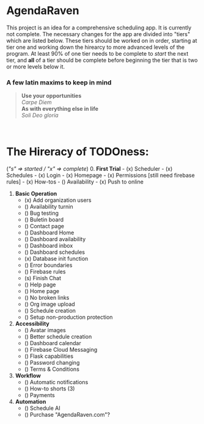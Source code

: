 # AgendaRaven

This project is an idea for a comprehensive scheduling app. 
It is currently not complete. The necessary changes for the
app are divided into "tiers" which are listed below. These
tiers should be worked on in order, starting at tier one and
working down the hirearcy to more advanced levels of the
program. At least 90% of one tier needs to be complete to 
*start* the next tier, and **all** of a tier should be complete
before beginning the tier that is two or more levels below it.
<br>
### **A few latin maxims to keep in mind**
> **Use your opportunities** \
> *Carpe Diem* \
> **As with everything else in life** \
> *Soli Deo gloria* 

<br>

# The Hireracy of TODOness: 

(*"s" => started / "x" => complete*)
0. **First Trial** 
    - (x) Scheduler
    - (x) Schedules
    - (x) Login
    - (x) Homepage
    - (x) Permissions [still need firebase rules]
    - (x) How-tos
    - () Availability
    - (x) Push to online
1. **Basic Operation**
    - (x) Add organization users
    - () Availability turnin
    - () Bug testing
    - () Buletin board
    - () Contact page
    - () Dashboard Home
    - () Dashboard availability
    - () Dashboard inbox
    - () Dashboard schedules
    - (x) Database init function
    - () Error boundaries
    - () Firebase rules
    - (s) Finish Chat
    - () Help page
    - () Home page
    - () No broken links
    - () Org image upload
    - () Schedule creation
    - () Setup non-production protection
2. **Accessibility**
    - () Avatar images
    - () Better schedule creation
    - () Dashboard calendar
    - () Firebase Cloud Messaging
    - () Flask capabilities
    - () Password changing
    - () Terms & Conditions
3. **Workflow**
    - () Automatic notifications
    - () How-to shorts (3)
    - () Payments
4. **Automation**
    - () Schedule AI
    - () Purchase "AgendaRaven.com"?